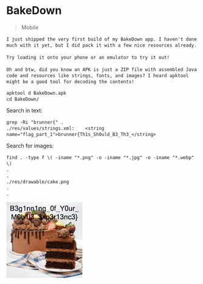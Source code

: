 # BakeDown

> Mobile

```text
I just shipped the very first build of my BakeDown app. I haven't done much with it yet, but I did pack it with a few nice resources already.

Try loading it onto your phone or an emulator to try it out!

Oh and btw, did you know an APK is just a ZIP file with assembled Java code and resources like strings, fonts, and images? I heard apktool might be a good tool for decoding the contents!
```

```shell
apktool d BakeDown.apk
cd BakeDown/
```

Search in text:

```shell
grep -Ri "brunner{" .
./res/values/strings.xml:    <string name="flag_part_1">brunner{Th1s_Sh0uld_B3_Th3_</string>
```

Search for images:

```shell
find . -type f \( -iname "*.png" -o -iname "*.jpg" -o -iname "*.webp" \)
.
.
./res/drawable/cake.png
.
.
```

![image](../images/cake.png)
